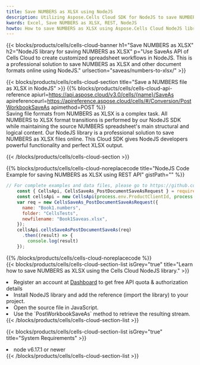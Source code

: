 ```yaml
---
title: Save NUMBERS as XLSX using NodeJS 
description: Utilizing Aspose.Cells Cloud SDK for NodeJS to save NUMBERS format file as XLSX format file. 
kwords: Excel, Save NUMBERS as XLSX, REST, NodeJS
howto: How to save NUMBERS as XLSX using Aspose.Cells Cloud NodeJS library.
---
```



{{< blocks/products/cells/cells-cloud-banner h1="Save NUMBERS as XLSX" h2="NodeJS library for saving NUMBERS as XLSX" p="Use SaveAs API of Cells Cloud to create customized spreadsheet workflows in NodeJS. This is a professional solution to save NUMBERS as XLSX and other document formats online using NodeJS." urlsection="saveas/numbers-to-xlsx/" >}}

{{< blocks/products/cells/cells-cloud-section  title="Save a NUMBERS file as XLSX in NodeJS" >}}
{{% blocks/products/cells/cells-cloud-api-reference  apiurl=https://api.aspose.cloud/v3.0/cells/{name}/SaveAs  apireferenceurl=https://apireference.aspose.cloud/cells/#/Conversion/PostWorkbookSaveAs  apimethod=POST %}}
<br/>
Saving file formats from NUMBERS as XLSX is a complex task. All NUMBERS to XLSX format transitions is performed by our NodeJS SDK while maintaining the source NUMBERS spreadsheet's main structural and logical content. Our NodeJS library is a professional solution to save NUMBERS as XLSX files online. This Cloud SDK gives NodeJS developers powerful functionality and perfect XLSX output.

{{< /blocks/products/cells/cells-cloud-section >}}

{{% blocks/products/cells/cells-cloud-noreplacecode title="NodeJS Code Example for saving NUMBERS as XLSX using REST API" gistPath="" %}}
  
```js
// For complete examples and data files, please go to https://github.com/aspose-cells-cloud/aspose-cells-cloud-node/
    const { CellsApi, CellsSaveAs_PostDocumentSaveAsRequest } = require("asposecellscloud");
    const cellsApi = new CellsApi(process.env.ProductClientId, process.env.ProductClientSecret);
    var req = new CellsSaveAs_PostDocumentSaveAsRequest({
      name: "Book1.numbers",
      folder: "CellsTests",
      newfilename: "Book1Saveas.xlsx",
    });
    cellsApi.cellsSaveAsPostDocumentSaveAs(req)
      .then((result) => {
        console.log(result)
    });
```
  
{{% /blocks/products/cells/cells-cloud-noreplacecode  %}}
<br/>
{{< blocks/products/cells/cells-cloud-section-list isGrey="true"  title="Learn how to save NUMBERS as XLSX using the Cells Cloud NodeJS library." >}}
<li>Register an account at <a href="https://dashboard.aspose.cloud/">Dashboard</a> to get free API quota & authorization details</li>
<li>Install NodeJS library and add the reference (import the library) to your project.</li>
<li>Open the source file in JavaScript.</li>
<li>Use the `PostWorkbookSaveAs` method to retrieve the resulting stream.</li>
{{< /blocks/products/cells/cells-cloud-section-list >}}

{{< blocks/products/cells/cells-cloud-section-list isGrey="true"  title="System Requirements" >}}
<li>node v6.17.1 or newer</li>
{{< /blocks/products/cells/cells-cloud-section-list >}}
